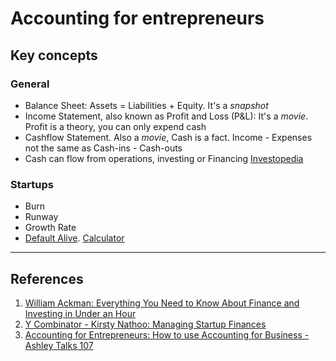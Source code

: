 # Accounting for entrepreneurs   
## Key concepts    
### General   
* Balance Sheet: Assets = Liabilities + Equity. It's a _snapshot_
* Income Statement, also known as Profit and Loss (P&L): It's a _movie_. Profit is a theory, you can only expend cash
* Cashflow Statement. Also a _movie_, Cash is a fact. Income - Expenses not the same as Cash-ins - Cash-outs 
* Cash can flow from operations, investing or Financing [Investopedia](https://www.investopedia.com/terms/c/cashflow.asp)
### Startups   
* Burn
* Runway
* Growth Rate
* [Default Alive](http://paulgraham.com/aord.html). [Calculator](https://growth.tlb.org)

----   
## References   
1. [William Ackman: Everything You Need to Know About Finance and Investing in Under an Hour](https://www.youtube.com/watch?v=WEDIj9JBTC8&t=143s)
2. [Y Combinator - Kirsty Nathoo: Managing Startup Finances](https://www.youtube.com/watch?v=LBC16jhiwak&t=621s&pp=ugMICgJlcxABGAE%3D)
4. [Accounting for Entrepreneurs: How to use Accounting for Business - Ashley Talks 107](https://www.youtube.com/watch?v=hjQOZ9HpwG4&t=760s)
